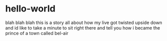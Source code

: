 # hello-world
blah blah blah
this is a story all about how my live got twisted upside down and id like to take a minute to sit right there and tell you how i became the prince of a town called bel-air
